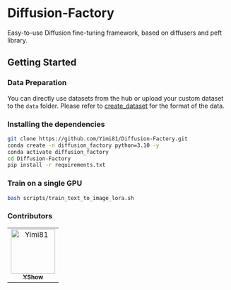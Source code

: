 # Diffusion-Factory

Easy-to-use Diffusion fine-tuning framework, based on diffusers and peft library.

## Getting Started

### Data Preparation
You can directly use datasets from the hub or upload your custom dataset to the `data` folder. Please refer to [create_dataset](https://huggingface.co/docs/diffusers/training/create_dataset) for the format of the data.

### Installing the dependencies

```bash
git clone https://github.com/Yimi81/Diffusion-Factory.git
conda create -n diffusion_factory python=3.10 -y
conda activate diffusion_factory
cd Diffusion-Factory
pip install -r requirements.txt
```

### Train on a single GPU

```bash
bash scripts/train_text_to_image_lora.sh
```

### Contributors
<!-- readme: collaborators,contributors -start -->
<table>
<tr>
    <td align="center">
        <a href="https://github.com/Yimi81">
            <img src="https://avatars.githubusercontent.com/u/66633207?v=4" width="100;" alt="Yimi81"/>
            <br />
            <sub><b>YShow</b></sub>
        </a>
    </td></tr>
</table>
<!-- readme: collaborators,contributors -end -->
